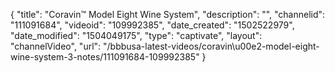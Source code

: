 {
    "title": "Coravin&trade; Model Eight Wine System",
    "description": "",
    "channelid": "111091684",
    "videoid": "109992385",
    "date_created": "1502522979",
    "date_modified": "1504049175",
    "type": "captivate",
    "layout": "channelVideo",
    "url": "\/bbbusa-latest-videos\/coravin\u00e2-model-eight-wine-system-3-notes\/111091684-109992385"
}